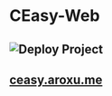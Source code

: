 # CEasy-Web

## ![Deploy Project](https://github.com/aroxu/CEasy-Web/workflows/Deploy%20Project/badge.svg)

## [ceasy.aroxu.me](https://ceasy.aroxu.me)
